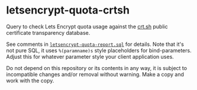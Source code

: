 # letsencrypt-quota-crtsh

Query to check Lets Encrypt quota usage against the [crt.sh](http://crt.sh)
public certificate transparency database.

See comments in [`letsencrypt-quota-report.sql`](./letsencrypt-quota-report.sql)
for details. Note that it's not pure SQL, it uses `%(paramname)s` style placeholders
for bind-parameters. Adjust this for whatever parameter style your client
application uses.

Do not depend on this repository or its contents in any way, it is subject to
incompatible changes and/or removal without warning. Make a copy and work with
the copy.
